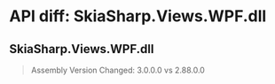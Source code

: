 # API diff: SkiaSharp.Views.WPF.dll

## SkiaSharp.Views.WPF.dll

> Assembly Version Changed: 3.0.0.0 vs 2.88.0.0

